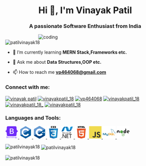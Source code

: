 <h1 align="center">Hi 👋, I'm Vinayak Patil</h1>
<h3 align="center">A passionate Software Enthusiast from India</h3>
<img align="right" alt="coding" width="400" src="https://user-images.githubusercontent.com/55389276/140866485-8fb1c876-9a8f-4d6a-98dc-08c4981eaf70.gif">


<p align="left"> <img src="https://komarev.com/ghpvc/?username=patilvinayak18&label=Profile%20views&color=0e75b6&style=flat" alt="patilvinayak18" /> </p>

- 🌱 I’m currently learning **MERN Stack,Frameworks etc.**

- 💬 Ask me about **Data Structures,OOP etc.**

- 📫 How to reach me **vp464068@gmail.com**

<h3 align="left">Connect with me:</h3>
<p align="left">
<a href="https://linkedin.com/in/vinayak patil" target="blank"><img align="center" src="https://raw.githubusercontent.com/rahuldkjain/github-profile-readme-generator/master/src/images/icons/Social/linked-in-alt.svg" alt="vinayak patil" height="30" width="40" /></a>
<a href="https://instagram.com/vinayakpatil_18" target="blank"><img align="center" src="https://raw.githubusercontent.com/rahuldkjain/github-profile-readme-generator/master/src/images/icons/Social/instagram.svg" alt="vinayakpatil_18" height="30" width="40" /></a>
<a href="https://www.codechef.com/users/vp464068" target="blank"><img align="center" src="https://cdn.jsdelivr.net/npm/simple-icons@3.1.0/icons/codechef.svg" alt="vp464068" height="30" width="40" /></a>
<a href="https://www.hackerrank.com/vinayakpatil_18" target="blank"><img align="center" src="https://raw.githubusercontent.com/rahuldkjain/github-profile-readme-generator/master/src/images/icons/Social/hackerrank.svg" alt="vinayakpatil_18" height="30" width="40" /></a>
<a href="https://www.leetcode.com/vinayakpatil_18_" target="blank"><img align="center" src="https://raw.githubusercontent.com/rahuldkjain/github-profile-readme-generator/master/src/images/icons/Social/leet-code.svg" alt="vinayakpatil_18_" height="30" width="40" /></a>
<a href="https://auth.geeksforgeeks.org/user/vinayakpatil_18" target="blank"><img align="center" src="https://raw.githubusercontent.com/rahuldkjain/github-profile-readme-generator/master/src/images/icons/Social/geeks-for-geeks.svg" alt="vinayakpatil_18" height="30" width="40" /></a>
</p>

<h3 align="left">Languages and Tools:</h3>
<p align="left"> <a href="https://getbootstrap.com" target="_blank" rel="noreferrer"> <img src="https://raw.githubusercontent.com/devicons/devicon/master/icons/bootstrap/bootstrap-plain-wordmark.svg" alt="bootstrap" width="40" height="40"/> </a> <a href="https://www.cprogramming.com/" target="_blank" rel="noreferrer"> <img src="https://raw.githubusercontent.com/devicons/devicon/master/icons/c/c-original.svg" alt="c" width="40" height="40"/> </a> <a href="https://www.w3schools.com/cpp/" target="_blank" rel="noreferrer"> <img src="https://raw.githubusercontent.com/devicons/devicon/master/icons/cplusplus/cplusplus-original.svg" alt="cplusplus" width="40" height="40"/> </a> <a href="https://www.w3schools.com/css/" target="_blank" rel="noreferrer"> <img src="https://raw.githubusercontent.com/devicons/devicon/master/icons/css3/css3-original-wordmark.svg" alt="css3" width="40" height="40"/> </a> <a href="https://dotnet.microsoft.com/" target="_blank" rel="noreferrer"> <img src="https://raw.githubusercontent.com/devicons/devicon/master/icons/dot-net/dot-net-original-wordmark.svg" alt="dotnet" width="40" height="40"/> </a> <a href="https://www.w3.org/html/" target="_blank" rel="noreferrer"> <img src="https://raw.githubusercontent.com/devicons/devicon/master/icons/html5/html5-original-wordmark.svg" alt="html5" width="40" height="40"/> </a> <a href="https://developer.mozilla.org/en-US/docs/Web/JavaScript" target="_blank" rel="noreferrer"> <img src="https://raw.githubusercontent.com/devicons/devicon/master/icons/javascript/javascript-original.svg" alt="javascript" width="40" height="40"/> </a> <a href="https://www.mysql.com/" target="_blank" rel="noreferrer"> <img src="https://raw.githubusercontent.com/devicons/devicon/master/icons/mysql/mysql-original-wordmark.svg" alt="mysql" width="40" height="40"/> </a> <a href="https://nodejs.org" target="_blank" rel="noreferrer"> <img src="https://raw.githubusercontent.com/devicons/devicon/master/icons/nodejs/nodejs-original-wordmark.svg" alt="nodejs" width="40" height="40"/> </a> </p>

<p><img align="left" src="https://github-readme-stats.vercel.app/api/top-langs?username=patilvinayak18&show_icons=true&locale=en&layout=compact" alt="patilvinayak18" /></p>

<p>&nbsp;<img align="center" src="https://github-readme-stats.vercel.app/api?username=patilvinayak18&show_icons=true&locale=en" alt="patilvinayak18" /></p>

<p><img align="center" src="https://github-readme-streak-stats.herokuapp.com/?user=patilvinayak18&" alt="patilvinayak18" /></p>
